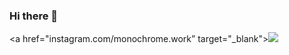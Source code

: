 ### Hi there 👋

<!--
**Operfectlove/Operfectlove** is a ✨ _special_ ✨ repository because its `README.md` (this file) appears on your GitHub profile.

Here are some ideas to get you started:

- 🔭 I’m currently working on ...
- 🌱 I’m currently learning ...
- 👯 I’m looking to collaborate on ...
- 🤔 I’m looking for help with ...
- 💬 Ask me about ...
- 📫 How to reach me: ...
- 😄 Pronouns: ...
- ⚡ Fun fact: ...
-->

<a href="instagram.com/monochrome.work” target="_blank"><img src="https://img.shields.io/badge/monochrome.work-DD2A7B?style=flat&logo=appveyor&logo=#E4405F&logoColor=FFFFFF"/></a>
